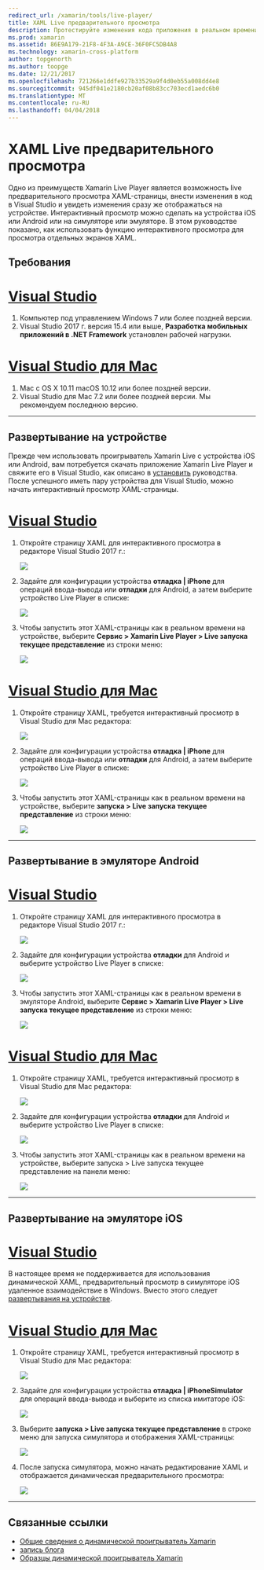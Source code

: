 ```yaml
---
redirect_url: /xamarin/tools/live-player/
title: XAML Live предварительного просмотра
description: Протестируйте изменения кода приложения в реальном времени на устройства iOS или Android
ms.prod: xamarin
ms.assetid: 86E9A179-21F8-4F3A-A9CE-36F0FC5DB4A8
ms.technology: xamarin-cross-platform
author: topgenorth
ms.author: toopge
ms.date: 12/21/2017
ms.openlocfilehash: 721266e1ddfe927b33529a9f4d0eb55a008dd4e8
ms.sourcegitcommit: 945df041e2180cb20af08b83cc703ecd1aedc6b0
ms.translationtype: MT
ms.contentlocale: ru-RU
ms.lasthandoff: 04/04/2018
---
```

# <a name="xaml-live-previewing"></a>XAML Live предварительного просмотра

Одно из преимуществ Xamarin Live Player является возможность live предварительного просмотра XAML-страницы, внести изменения в код в Visual Studio и увидеть изменения сразу же отображаться на устройстве. Интерактивный просмотр можно сделать на устройства iOS или Android или на симуляторе или эмуляторе. В этом руководстве показано, как использовать функцию интерактивного просмотра для просмотра отдельных экранов XAML.

## <a name="requirements"></a>Требования

# <a name="visual-studiotabwindows"></a>[Visual Studio](#tab/windows)

1. Компьютер под управлением Windows 7 или более поздней версии.
2. Visual Studio 2017 г. версия 15.4 или выше, **Разработка мобильных приложений в .NET Framework** установлен рабочей нагрузки.

# <a name="visual-studio-for-mactabmacos"></a>[Visual Studio для Mac](#tab/macos)

1. Mac с OS X 10.11 macOS 10.12 или более поздней версии.
2. Visual Studio для Mac 7.2 или более поздней версии. Мы рекомендуем последнюю версию.

-----



<a name="deploydevice" />

## <a name="deploying-to-device"></a>Развертывание на устройстве

Прежде чем использовать проигрыватель Xamarin Live с устройства iOS или Android, вам потребуется скачать приложение Xamarin Live Player и свяжите его в Visual Studio, как описано в [установить](~/tools/live-player/install.md) руководства. После успешного иметь пару устройства для Visual Studio, можно начать интерактивный просмотр XAML-страницы. 

# <a name="visual-studiotabwindows"></a>[Visual Studio](#tab/windows)

1. Откройте страницу XAML для интерактивного просмотра в редакторе Visual Studio 2017 г.:

    ![](live-view-images/vs-image1.png)

2. Задайте для конфигурации устройства **отладка | iPhone** для операций ввода-вывода или **отладки** для Android, а затем выберите устройство Live Player в списке:

    ![](live-view-images/vs-image2.png)

3. Чтобы запустить этот XAML-страницы как в реальном времени на устройстве, выберите **Сервис > Xamarin Live Player > Live запуска текущее представление** из строки меню:

    ![](live-view-images/vs-image3.png)

# <a name="visual-studio-for-mactabmacos"></a>[Visual Studio для Mac](#tab/macos)

1. Откройте страницу XAML, требуется интерактивный просмотр в Visual Studio для Mac редактора:

    ![](live-view-images/image1.png)

2. Задайте для конфигурации устройства **отладка | iPhone** для операций ввода-вывода или **отладки** для Android, а затем выберите устройство Live Player в списке:

    ![](live-view-images/image2.png)

3. Чтобы запустить этот XAML-страницы как в реальном времени на устройстве, выберите **запуска > Live запуска текущее представление** из строки меню:

    ![](live-view-images/image3.png)

-----








## <a name="deploying-to-android-emulator"></a>Развертывание в эмуляторе Android

# <a name="visual-studiotabvswin"></a>[Visual Studio](#tab/vswin)

1. Откройте страницу XAML для интерактивного просмотра в редакторе Visual Studio 2017 г.:

    ![](live-view-images/vs-image1.png)

2. Задайте для конфигурации устройства **отладки** для Android и выберите устройство Live Player в списке:

    ![](live-view-images/vs-image4.png)

3. Чтобы запустить этот XAML-страницы как в реальном времени в эмуляторе Android, выберите **Сервис > Xamarin Live Player > Live запуска текущее представление** из строки меню:

    ![](live-view-images/vs-image3.png)

# <a name="visual-studio-for-mactabvsmac"></a>[Visual Studio для Mac](#tab/vsmac)

1. Откройте страницу XAML, требуется интерактивный просмотр в Visual Studio для Mac редактора:

    ![](live-view-images/image7.png)

2. Задайте для конфигурации устройства **отладки** для Android и выберите устройство Live Player в списке:

    ![](live-view-images/image6.png)

3. Чтобы запустить этот XAML-страницы как в реальном времени на устройстве, выберите запуска > Live запуска текущее представление на панели меню:

    ![](live-view-images/image3.png)

-----





## <a name="deploying-to-ios-simulator"></a>Развертывание на эмуляторе iOS

# <a name="visual-studiotabvswin"></a>[Visual Studio](#tab/vswin)

В настоящее время не поддерживается для использования динамической XAML, предварительный просмотр в симуляторе iOS удаленное взаимодействие в Windows. Вместо этого следует [развертывания на устройстве](#deploydevice).

# <a name="visual-studio-for-mactabvsmac"></a>[Visual Studio для Mac](#tab/vsmac)

1. Откройте страницу XAML, требуется интерактивный просмотр в Visual Studio для Mac редактора:

    ![](live-view-images/image1.png)

2. Задайте для конфигурации устройства **отладка | iPhoneSimulator** для операций ввода-вывода и выберите из списка имитаторе iOS:

    ![](live-view-images/image2.png)

3. Выберите **запуска > Live запуска текущее представление** в строке меню для запуска симулятора и отображения XAML-страницы:

    ![](live-view-images/image4.png)

4. После запуска симулятора, можно начать редактирование XAML и отображается динамическая предварительного просмотра:

    ![](live-view-images/image5.png)  

-----








## <a name="related-links"></a>Связанные ссылки

- [Общие сведения о динамической проигрыватель Xamarin](https://xamarin.com/live)
- [запись блога](https://blog.xamarin.com/live-player/)
- [Образцы динамической проигрыватель Xamarin](~/tools/livehttps://developer.xamarin.com/samples.md)
